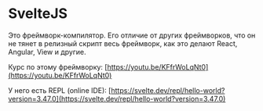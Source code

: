 # SvelteJS

Это фреймворк-компилятор. Его отличие от других фреймворков, что он не тянет в релизный скрипт весь фреймворк, как это делают React, Angular, View и другие.

Курс по этому фреймворку: [https://youtu.be/KFfrWoLqNt0](https://youtu.be/KFfrWoLqNt0)

У него есть REPL (online IDE): [https://svelte.dev/repl/hello-world?version=3.47.0](https://svelte.dev/repl/hello-world?version=3.47.0)
